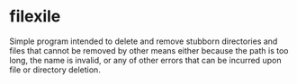 # filexile
Simple program intended to delete and remove stubborn directories and files that cannot be removed by other means either because the path is too long, the name is invalid, or any of other errors that can be incurred upon file or directory deletion.
